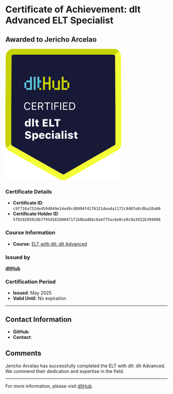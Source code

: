 
# Certificate of Achievement: dlt Advanced ELT Specialist

## Awarded to **Jericho Arcelao**

![Course Image](../badges/dlt_ELT_specialist.png)

### Certificate Details
- **Certificate ID**: `c9f716a732de459d049e14e49cd8094f4176321dea4a1172c9487e8c0ba20a00`
- **Certificate Holder ID**: `5f919205919b7795d582080471f1b8bad66c8a4ff5ac6e0ce9c0a3922b394808`

### Course Information
- **Course**: [ELT with dlt: dlt Advanced](https://github.com/dlt-hub/dlthub-education/tree/main/courses/dlt_advanced_2025)

### Issued by
[**dltHub**](https://dlthub.com/) 

### Certification Period
- **Issued**: May 2025
- **Valid Until**: No expiration

---

## Contact Information
- **GitHub**: 
- **Contact**: 

## Comments
Jericho Arcelao has successfully completed the ELT with dlt: dlt Advanced. We commend their dedication and expertise in the field.

---

For more information, please visit [dltHub](https://dlthub.com/).
    